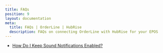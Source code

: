 ```yaml
---
title: FAQs
position: 9
layout: documentation
meta:
  title: FAQs | OrderLine | HubRise
  description: FAQs on connecting OrderLine with HubRise for your EPOS to work with other apps as a cohesive whole. Connect apps and synchronise your data.
---
```


- [How Do I Keep Sound Notifications Enabled?](/apps/orderline/faqs/keep-sound-notifications-enabled/)
